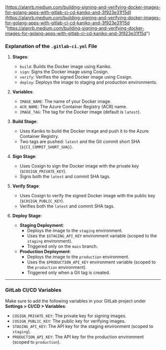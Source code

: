 [https://alanrb.medium.com/building-signing-and-verifying-docker-images-for-golang-apps-with-gitlab-ci-cd-kaniko-and-3f923e31f15d](https://alanrb.medium.com/building-signing-and-verifying-docker-images-for-golang-apps-with-gitlab-ci-cd-kaniko-and-3f923e31f15d "https://alanrb.medium.com/building-signing-and-verifying-docker-images-for-golang-apps-with-gitlab-ci-cd-kaniko-and-3f923e31f15d")

### **Explanation of the `.gitlab-ci.yml` File**

1. **Stages**:
   - `build`: Builds the Docker image using Kaniko.
   - `sign`: Signs the Docker image using Cosign.
   - `verify`: Verifies the signed Docker image using Cosign.
   - `deploy`: Deploys the image to staging and production environments.

2. **Variables**:
   - `IMAGE_NAME`: The name of your Docker image.
   - `ACR_NAME`: The Azure Container Registry (ACR) name.
   - `IMAGE_TAG`: The tag for the Docker image (default is `latest`).

3. **Build Stage**:
   - Uses Kaniko to build the Docker image and push it to the Azure Container Registry.
   - Two tags are pushed: `latest` and the Git commit short SHA (`${CI_COMMIT_SHORT_SHA}`).

4. **Sign Stage**:
   - Uses Cosign to sign the Docker image with the private key (`$COSIGN_PRIVATE_KEY`).
   - Signs both the `latest` and commit SHA tags.

5. **Verify Stage**:
   - Uses Cosign to verify the signed Docker image with the public key (`$COSIGN_PUBLIC_KEY`).
   - Verifies both the `latest` and commit SHA tags.

6. **Deploy Stage**:
   - **Staging Deployment**:
     - Deploys the image to the `staging` environment.
     - Uses the `$STAGING_API_KEY` environment variable (scoped to the `staging` environment).
     - Triggered only on the `main` branch.
   - **Production Deployment**:
     - Deploys the image to the `production` environment.
     - Uses the `$PRODUCTION_API_KEY` environment variable (scoped to the `production` environment).
     - Triggered only when a Git tag is created.

---

### **GitLab CI/CD Variables**
Make sure to add the following variables in your GitLab project under **Settings > CI/CD > Variables**:
- `COSIGN_PRIVATE_KEY`: The private key for signing images.
- `COSIGN_PUBLIC_KEY`: The public key for verifying images.
- `STAGING_API_KEY`: The API key for the staging environment (scoped to `staging`).
- `PRODUCTION_API_KEY`: The API key for the production environment (scoped to `production`).
